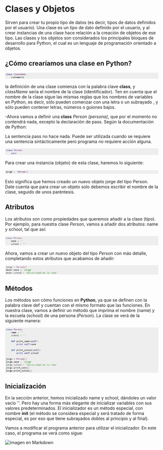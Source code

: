 # Clases y Objetos #

 Sirven para crear tu propio tipo de datos (es decir, tipos de datos definidos por el usuario). Una clase es un tipo de dato definido por el usuario, y al crear instancias de una clase hace relación a la creación de objetos de ese tipo. Las clases y los objetos son considerados los principales bloques de desarrollo para Python, el cual es un lenguaje de programación orientado a objetos.

 ## ¿Cómo crearíamos una clase en Python? ##

![imagen en Markdown](images/clase.png)

la definición de una clase comienza con la palabra clave __class__, y *className* sería el nombre de la clase (identificador). Ten en cuenta que el nombre de la clase sigue las mismas reglas que los nombres de variables en Python, es decir, sólo pueden comenzar con una letra o un subrayado , y sólo pueden contener letras, números o guiones bajos.

-Ahora vamos a definir una __class__ *Person (persona)*, que por el momento no contendrá nada, excepto la declaración de pass. Según la documentación de Python:

La sentencia pass no hace nada. Puede ser utilizada cuando se requiere una sentencia sintácticamente pero programa no requiere acción alguna.

![imagen en Markdown](images/clasePerson.png)

Para crear una instancia (objeto) de esta clase, haremos lo siguiente:

![imagen en Markdown](images/instanciaJorge.png)

Esto significa que hemos creado un nuevo objeto jorge del tipo Person. Date cuenta que para crear un objeto solo debemos escribir el nombre de la clase, seguido de unos paréntesis.

## Atributos ##

Los atributos son como propiedades que queremos añadir a la clase (tipo). Por ejemplo, para nuestra clase *Person*, vamos a añadir dos atributos: name y school, tal que así:

![imagen en Markdown](images/atributosA.png)

Ahora, vamos a crear un nuevo objeto del tipo *Person* con más detalle, completando estos atributos que acabamos de añadir:

![imagen en Markdown](images/atributosB.png)

## Métodos ##
Los métodos son cómo funciones en **Python**, ya que se definen con la palabra clave def y cuentan con el mismo formato que las funciones. En nuestra clase, vamos a definir un método que imprima el nombre (name) y la escuela (school) de una persona (*Person*). La clase se verá de la siguiente manera:

![imagen en Markdown](images/métodos.png)

## Inicialización ##



En la sección anterior, hemos inicializado name y school, dándoles un valor vacío ''. Pero hay una forma más elegante de inicializar variables con sus valores predeterminados. El inicializador es un método especial, con nombre __init__ (el método se considera especial y será tratado de forma especial, es por eso que tiene subrayados dobles al principio y al final).

Vamos a modificar el programa anterior para utilizar el inicializador. En este caso, el programa se verá como sigue:


![imagen en Markdown](images/Inicialización.png)
